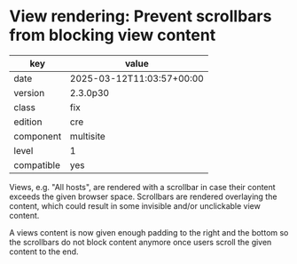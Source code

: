 [//]: # (werk v2)
# View rendering: Prevent scrollbars from blocking view content

key        | value
---------- | ---
date       | 2025-03-12T11:03:57+00:00
version    | 2.3.0p30
class      | fix
edition    | cre
component  | multisite
level      | 1
compatible | yes


Views, e.g. "All hosts", are rendered with a scrollbar in case their content exceeds the given browser space. Scrollbars are rendered overlaying the content, which could result in some invisible and/or unclickable view content.

A views content is now given enough padding to the right and the bottom so the scrollbars do not block content anymore once users scroll the given content to the end.
